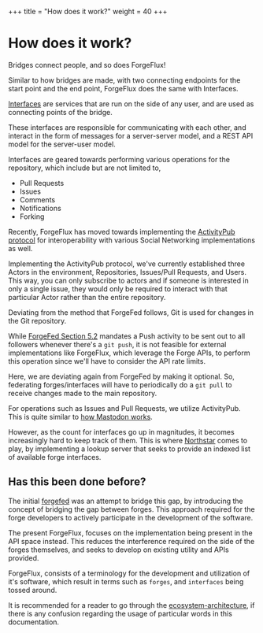 +++
title = "How does it work?"
weight = 40
+++

# How does it work?

Bridges connect people, and so does ForgeFlux!

Similar to how bridges are made, with two connecting endpoints for the start point
and the end point, ForgeFlux does the same with Interfaces.

[Interfaces](@/services/interface.md) are services that are run on the side of any user,
and are used as connecting points of the bridge.

These interfaces are responsible for communicating with each other, and interact in the
form of messages for a server-server model, and a REST API model for the server-user
model.

Interfaces are geared towards performing various operations for the repository,
which include but are not limited to,

-   Pull Requests
-   Issues
-   Comments
-   Notifications
-   Forking

Recently, ForgeFlux has moved towards implementing the
[ActivityPub protocol](https://activitypub.rocks/) for interoperability with various
Social Networking implementations as well.

Implementing the ActivityPub protocol, we've currently established three Actors
in the environment, Repositories, Issues/Pull Requests, and Users.
This way, you can only subscribe to actors and if someone is interested in only a
single issue, they would only be required to interact with that particular Actor rather
than the entire repository.

Deviating from the method that ForgeFed follows, Git is used for changes in the Git
repository.

While [ForgeFed Section 5.2](https://forgefed.peers.community/behavior.html#push-activity)
mandates a Push activity to be sent out to all followers whenever there's a `git push`,
it is not feasible for external implementations like ForgeFlux, which leverage the
Forge APIs, to perform this operation since we'll have to consider the API rate limits.

Here, we are deviating again from ForgeFed by making it optional.
So, federating forges/interfaces will have to periodically do a `git pull` to receive
changes made to the main repository.

For operations such as Issues and Pull Requests, we utilize ActivityPub.
This is quite similar to [how Mastodon works](https://docs.joinmastodon.org/spec/activitypub/).

However, as the count for interfaces go up in magnitudes, it becomes increasingly hard
to keep track of them.
This is where [Northstar](@/services/northstar.md) comes to play, by implementing a
lookup server that seeks to provide an indexed list of available forge interfaces.

## Has this been done before?

The initial [forgefed](https://forgefed.peers.community/) was an attempt to bridge
this gap, by introducing the concept of bridging the gap between forges.
This approach required for the forge developers to actively participate in the
development of the software.

The present ForgeFlux, focuses on the implementation being present in the API space
instead.
This reduces the interference required on the side of the forges themselves,
and seeks to develop on existing utility and APIs provided.

ForgeFlux, consists of a terminology for the development and utilization of it's
software, which result in terms such as `forges`, and `interfaces` being tossed around.

It is recommended for a reader to go through the [ecosystem-architecture](https://github.com/forgeflux-org/spec/blob/master/rfc/1-ecosystem-architecture/1-ecosystem-architecture.md),
if there is any confusion regarding the usage of particular words in this documentation.
